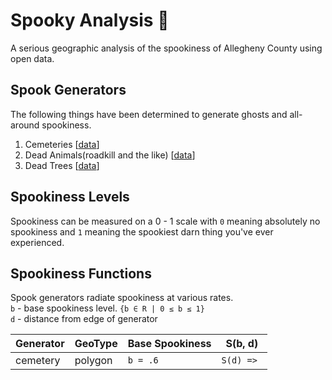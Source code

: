 # Spooky Analysis :ghost:
A serious geographic analysis of the spookiness of Allegheny County using open data.

## Spook Generators
The following things have been determined to generate ghosts and all-around spookiness.
1. Cemeteries [[data](https://data.wprdc.org/dataset/allegheny-county-cemetery-outlines)]
2. Dead Animals(roadkill and the like) [[data](https://data.wprdc.org/dataset/311-data)]
3. Dead Trees [[data](https://data.wprdc.org/dataset/311-data)]

## Spookiness Levels
Spookiness can be measured on a 0 - 1 scale with `0` meaning absolutely no spookiness and `1` meaning the spookiest darn thing you've ever experienced.

## Spookiness Functions
Spook generators radiate spookiness at various rates.  
`b` - base spookiness level. `{b ∈ R | 0 ≤ b ≤ 1}`  
`d` - distance from edge of generator  

| Generator | GeoType | Base Spookiness |S(b, d)          |
|-----------|---------|-----------------|-----------------|
| cemetery  | polygon | `b = .6`        | `S(d) => `      |
